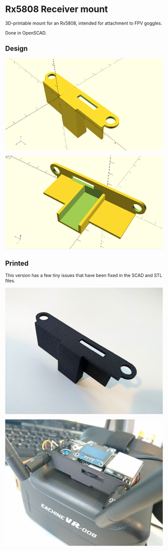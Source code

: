 # Rx5808 Receiver mount

3D-printable mount for an Rx5808, intended for attachment to FPV goggles.

Done in OpenSCAD.

## Design

![Design, standalone 1](design_standalone_1.png?raw=true "Design, standalone 1")

![Design, standalone 2](design_standalone_2.png?raw=true "Design, standalone 2")

## Printed

This version has a few tiny issues that have been fixed in the SCAD and STL
files.

![Printed, standalone](printed_standalone.jpg?raw=true "Printed, standalone")

![Printed, installed](printed_installed.jpg?raw=true "Printed, installed")
